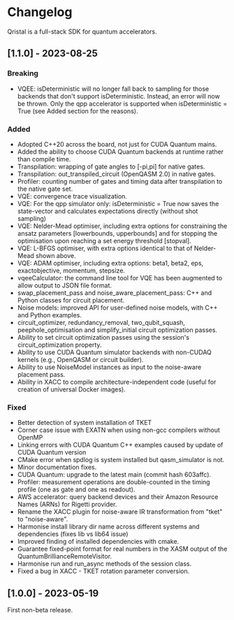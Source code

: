 # Changelog

Qristal is a full-stack SDK for quantum accelerators.

## [1.1.0] - 2023-08-25

### Breaking

- VQEE: isDeterministic will no longer fall back to sampling for those backends that don't support isDeterministic.  Instead, an error will now be thrown.  Only the qpp accelerator is supported when isDeterministic = True (see Added section for the reasons).

### Added

- Adopted C++20 across the board, not just for CUDA Quantum mains.
- Added the ability to choose CUDA Quantum backends at runtime rather than compile time. 
- Transpilation: wrapping of gate angles to [-pi,pi] for native gates.
- Transpilation: out_transpiled_circuit (OpenQASM 2.0) in native gates.
- Profiler: counting number of gates and timing data after transpilation to the native gate set.
- VQE: convergence trace visualization.
- VQE: For the qpp simulator only: isDeterministic = True now saves the state-vector and calculates expectations directly (without shot sampling)
- VQE: Nelder-Mead optimiser, including extra options for constraining the ansatz parameters [lowerbounds, upperbounds] and for stopping the optimisation upon reaching a set energy threshold [stopval].
- VQE: L-BFGS optimiser, with extra options identical to that of Nelder-Mead shown above.
- VQE: ADAM optimiser, including extra options: beta1, beta2, eps, exactobjective, momentum, stepsize.
- vqeeCalculator: the command line tool for VQE has been augmented to allow output to JSON file format.
- swap_placement_pass and noise_aware_placement_pass: C++ and Python classes for circuit placement.
- Noise models: improved API for user-defined noise models, with C++ and Python examples.
- circuit_optimizer, redundancy_removal, two_qubit_squash, peephole_optimisation and simplify_initial circuit optimization passes.
- Ability to set circuit optimization passes using the session's circuit_optimization property. 
- Ability to use CUDA Quantum simulator backends with non-CUDAQ kernels (e.g., OpenQASM or circuit builder).
- Ability to use NoiseModel instances as input to the noise-aware placement pass.
- Ability in XACC to compile architecture-independent code (useful for creation of universal Docker images). 

### Fixed

- Better detection of system installation of TKET
- Corner case issue with EXATN when using non-gcc compilers without OpenMP
- Linking errors with CUDA Quantum C++ examples caused by update of CUDA Quantum version 
- CMake error when spdlog is system installed but qasm_simulator is not.
- Minor documentation fixes.
- CUDA Quantum: upgrade to the latest main (commit hash 603affc).
- Profiler: measurement operations are double-counted in the timing profile (one as gate and one as readout).
- AWS accelerator: query backend devices and their Amazon Resource Names (ARNs) for Rigetti provider.  
- Rename the XACC plugin for noise-aware IR transformation from "tket" to "noise-aware". 
- Harmonise install library dir name across different systems and dependencies (fixes lib vs lib64 issue)
- Improved finding of installed dependencies with cmake.
- Guarantee fixed-point format for real numbers in the XASM output of the QuantumBrillianceRemoteVisitor.  
- Harmonise run and run_async methods of the session class.
- Fixed a bug in XACC - TKET rotation parameter conversion.

## [1.0.0] - 2023-05-19

First non-beta release.

